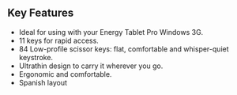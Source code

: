 ## Key Features

- Ideal for using with your Energy Tablet Pro Windows 3G.
- 11 keys for rapid access.
- 84 Low-profile scissor keys: flat, comfortable and whisper-quiet keystroke.
- Ultrathin design to carry it wherever you go.
- Ergonomic and comfortable.
- Spanish layout

